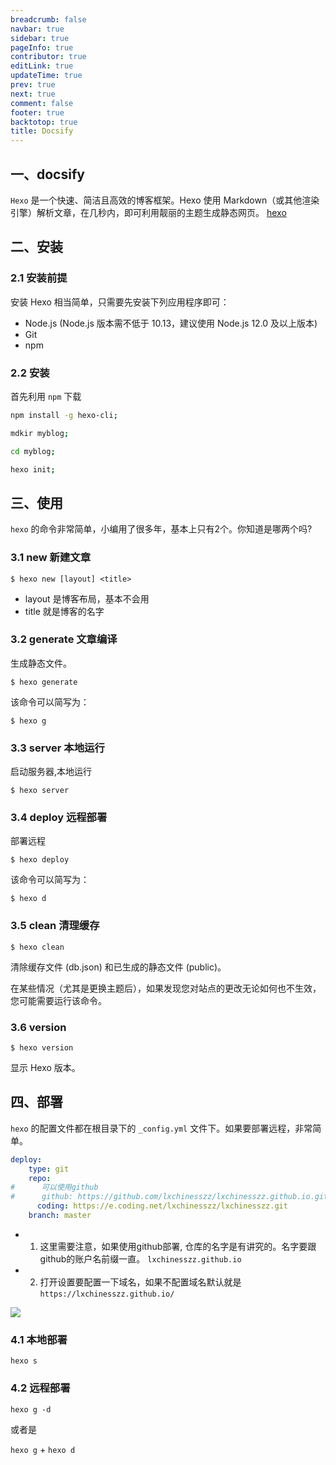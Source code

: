 ```yaml
---
breadcrumb: false
navbar: true
sidebar: true
pageInfo: true
contributor: true
editLink: true
updateTime: true
prev: true
next: true
comment: false
footer: true
backtotop: true
title: Docsify
---
```


## 一、docsify

`Hexo` 是一个快速、简洁且高效的博客框架。Hexo 使用 Markdown（或其他渲染引擎）解析文章，在几秒内，即可利用靓丽的主题生成静态网页。
[hexo](https://hexo.io/zh-cn/)

## 二、安装

### 2.1 安装前提

安装 Hexo 相当简单，只需要先安装下列应用程序即可：

- Node.js (Node.js 版本需不低于 10.13，建议使用 Node.js 12.0 及以上版本)
- Git
- npm

### 2.2 安装

首先利用 `npm` 下载 

```bash
npm install -g hexo-cli;

mdkir myblog;

cd myblog;

hexo init;
```


## 三、使用

`hexo` 的命令非常简单，小编用了很多年，基本上只有2个。你知道是哪两个吗? 

### 3.1 new 新建文章

`$ hexo new [layout] <title>`

- layout 是博客布局，基本不会用
- title 就是博客的名字

### 3.2 generate 文章编译

生成静态文件。

`$ hexo generate`

该命令可以简写为：

`$ hexo g`

### 3.3 server 本地运行

启动服务器,本地运行

`$ hexo server`

### 3.4 deploy 远程部署

部署远程

`$ hexo deploy`

该命令可以简写为：

`$ hexo d`

### 3.5 clean 清理缓存

`$ hexo clean`

清除缓存文件 (db.json) 和已生成的静态文件 (public)。

在某些情况（尤其是更换主题后），如果发现您对站点的更改无论如何也不生效，您可能需要运行该命令。

### 3.6 version

`$ hexo version`

显示 Hexo 版本。


## 四、部署

`hexo` 的配置文件都在根目录下的 `_config.yml` 文件下。如果要部署远程，非常简单。

```yml
deploy:
    type: git
    repo:
#      可以使用github    
#      github: https://github.com/lxchinesszz/lxchinesszz.github.io.git
      coding: https://e.coding.net/lxchinesszz/lxchinesszz.git
    branch: master
```


- 1. 这里需要注意，如果使用github部署, 仓库的名字是有讲究的。名字要跟github的账户名前缀一直。
`lxchinesszz.github.io`
- 2. 打开设置要配置一下域名，如果不配置域名默认就是 `https://lxchinesszz.github.io/`

![](https://img.springlearn.cn/blog/learn_1640502249000.png)

### 4.1 本地部署

`hexo s`

### 4.2 远程部署

`hexo g -d` 

或者是

`hexo g`  + `hexo d`

